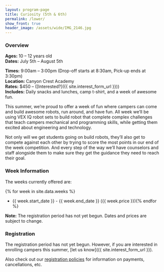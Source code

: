```yaml
---
layout: program-page
title: Curiosity (5th & 6th)
permalink: /lower/
show_front: true
header_image: /assets/wide/IMG_2146.jpg
---
```


### Overview
**Ages:** 10 – 12 years old  
**Dates:** July 5th – August 5th  

**Times:** 9:00am – 3:00pm (Drop-off starts at 8:30am, Pick-up ends at 3:30pm)  
**Location:** Canyon Crest Academy  
**Rates:** $450 – ([Interested?]({{ site.interest_form_url }}))  
**Includes:** Daily snacks and lunches, camp t-shirt, and a week of awesome fun.  

This summer, we’re proud to offer a week of fun where campers can come and build awesome robots, run around, and have fun. All week we’ll be using VEX IQ robot sets to build robot that complete complex challenges that teach campers mechanical and programming skills, while getting them excited about engineering and technology.

Not only will we get students going on build robots, they’ll also get to compete against each other by trying to score the most points in our end of the week competition. And every step of the way we’ll have counselors and staff alongside them to make sure they get the guidance they need to reach their goal.

### Week Information
The weeks currently offered are:

{% for week in site.data.weeks %}
- {{ week.start_date }} - {{ week.end_date }} ({{ week.price }}){% endfor %}

**Note:** The registration period has not yet begun. Dates and prices are subject to change.

### Registration
The registration period has not yet begun. However, if you are interested in enrolling campers this summer, [let us know]({{ site.interest_form_url }}).

Also check out our [registration policies](/camp/about/registration) for information on payments, cancellations, etc.
